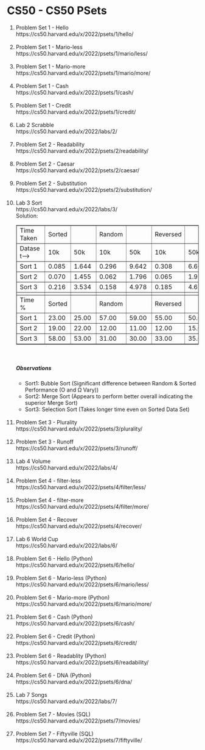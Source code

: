 # CS50 - CS50 PSets

<ol>
<li> Problem Set 1 - Hello
<br>https://cs50.harvard.edu/x/2022/psets/1/hello/</li><br>

<li> Problem Set 1 - Mario-less
<br>https://cs50.harvard.edu/x/2022/psets/1/mario/less/</li><br>

<li> Problem Set 1 - Mario-more
<br>https://cs50.harvard.edu/x/2022/psets/1/mario/more/</li><br>

<li> Problem Set 1 - Cash
<br>https://cs50.harvard.edu/x/2022/psets/1/cash/</li><br>

<li> Problem Set 1 - Credit
<br>https://cs50.harvard.edu/x/2022/psets/1/credit/</li><br>

<li> Lab 2 Scrabble
<br>https://cs50.harvard.edu/x/2022/labs/2/</li><br>

<li> Problem Set 2 - Readability
<br>https://cs50.harvard.edu/x/2022/psets/2/readability/</li><br>

<li> Problem Set 2 - Caesar
<br>https://cs50.harvard.edu/x/2022/psets/2/caesar/</li><br>

<li> Problem Set 2 - Substitution
<br>https://cs50.harvard.edu/x/2022/psets/2/substitution/</li><br>

<li> Lab 3 Sort
<br>https://cs50.harvard.edu/x/2022/labs/3/<br>
Solution:<br>
<table cellspacing=1 border=1>
					<tr>
						<td style=min-width:50px>Time Taken</td>
						<td style=min-width:50px>Sorted</td>
						<td style=min-width:50px></td>
						<td style=min-width:50px>Random</td>
						<td style=min-width:50px></td>
						<td style=min-width:50px>Reversed</td>
						<td style=min-width:50px></td>
					</tr>
					<tr><td style=min-width:50px>Dataset--></td>
					<td style=min-width:50px>10k </td>
					<td style=min-width:50px>50k</td>
					<td style=min-width:50px>10k </td>
					<td style=min-width:50px>50k</td>
					<td style=min-width:50px>10k </td>
					<td style=min-width:50px>50k</td>
				</tr>
				<tr>
					<td style=min-width:50px>Sort 1</td>
					<td style=min-width:50px>0.085</td>
					<td style=min-width:50px>1.644</td>
					<td style=min-width:50px>0.296</td>
					<td style=min-width:50px>9.642</td>
					<td style=min-width:50px>0.308</td>
					<td style=min-width:50px>6.663</td>
				</tr>
				<tr>
					<td style=min-width:50px>Sort 2</td>
					<td style=min-width:50px>0.070</td>
					<td style=min-width:50px>1.455</td>
					<td style=min-width:50px>0.062</td>
					<td style=min-width:50px>1.796</td>
					<td style=min-width:50px>0.065</td>
					<td style=min-width:50px>1.955</td>
				</tr>
				<tr>
					<td style=min-width:50px>Sort 3</td>
					<td style=min-width:50px>0.216</td>
					<td style=min-width:50px>3.534</td>
					<td style=min-width:50px>0.158</td>
					<td style=min-width:50px>4.978</td>
					<td style=min-width:50px>0.185</td>
					<td style=min-width:50px>4.619</td>
				</tr>
				<tr>
					<td style=min-width:50px></td>
					<td style=min-width:50px></td>
					<td style=min-width:50px></td>
					<td style=min-width:50px></td>
					<td style=min-width:50px></td>
					<td style=min-width:50px></td>
					<td style=min-width:50px></td>
				</tr>
				<tr>
					<td style=min-width:50px>Time %</td>
					<td style=min-width:50px>Sorted</td>
					<td style=min-width:50px></td>
					<td style=min-width:50px>Random</td>
					<td style=min-width:50px></td>
					<td style=min-width:50px>Reversed</td>
					<td style=min-width:50px></td>
				</tr>
				<tr>
					<td style=min-width:50px>Sort 1</td>
					<td style=min-width:50px>23.00</td>
					<td style=min-width:50px>25.00</td>
					<td style=min-width:50px>57.00</td>
					<td style=min-width:50px>59.00</td>
					<td style=min-width:50px>55.00</td>
					<td style=min-width:50px>50.00</td>
				</tr>
				<tr>
					<td style=min-width:50px>Sort 2</td>
					<td style=min-width:50px>19.00</td>
					<td style=min-width:50px>22.00</td>
					<td style=min-width:50px>12.00</td>
					<td style=min-width:50px>11.00</td>
					<td style=min-width:50px>12.00</td>
					<td style=min-width:50px>15.00</td>
				</tr>
				<tr>
					<td style=min-width:50px>Sort 3</td>
					<td style=min-width:50px>58.00</td>
					<td style=min-width:50px>53.00</td>
					<td style=min-width:50px>31.00</td>
					<td style=min-width:50px>30.00</td>
					<td style=min-width:50px>33.00</td>
					<td style=min-width:50px>35.00</td>
				</tr>
			</table> <br>
<h5> Observations </h5>
<ul>
  <li> Sort1: Bubble Sort (Significant difference between Random & Sorted Performance (O and Ω Vary))</li>
  <li> Sort2: Merge Sort (Appears to perform better overall indicating the superior Merge Sort) </li>
  <li> Sort3: Selection Sort (Takes longer time even on Sorted Data Set)</li>
</ul>
</li><br>

<li> Problem Set 3 - Plurality
<br>https://cs50.harvard.edu/x/2022/psets/3/plurality/</li><br>

<li> Problem Set 3 - Runoff
<br>https://cs50.harvard.edu/x/2022/psets/3/runoff/</li><br>

<li> Lab 4 Volume
<br>https://cs50.harvard.edu/x/2022/labs/4/</li><br>

<li> Problem Set 4 - filter-less
<br>https://cs50.harvard.edu/x/2022/psets/4/filter/less/</li><br>

<li> Problem Set 4 - filter-more
<br>https://cs50.harvard.edu/x/2022/psets/4/filter/more/</li><br>

<li> Problem Set 4 - Recover
<br>https://cs50.harvard.edu/x/2022/psets/4/recover/</li><br>

<li> Lab 6 World Cup
<br>https://cs50.harvard.edu/x/2022/labs/6/</li><br>

<li> Problem Set 6 - Hello (Python)
<br>https://cs50.harvard.edu/x/2022/psets/6/hello/</li><br>

<li> Problem Set 6 - Mario-less (Python)
<br>https://cs50.harvard.edu/x/2022/psets/6/mario/less/</li><br>

<li> Problem Set 6 - Mario-more (Python)
<br>https://cs50.harvard.edu/x/2022/psets/6/mario/more/</li><br>

<li> Problem Set 6 - Cash (Python)
<br>https://cs50.harvard.edu/x/2022/psets/6/cash/</li><br>

<li> Problem Set 6 - Credit (Python)
<br>https://cs50.harvard.edu/x/2022/psets/6/credit/</li><br>

<li> Problem Set 6 - Readablity (Python)
<br>https://cs50.harvard.edu/x/2022/psets/6/readability/</li><br>

<li> Problem Set 6 - DNA (Python)
<br>https://cs50.harvard.edu/x/2022/psets/6/dna/</li><br>

<li> Lab 7 Songs
<br>https://cs50.harvard.edu/x/2022/labs/7/</li><br>

<li> Problem Set 7 - Movies (SQL)
<br>https://cs50.harvard.edu/x/2022/psets/7/movies/</li><br>

<li> Problem Set 7 - Fiftyville (SQL)
<br>https://cs50.harvard.edu/x/2022/psets/7/fiftyville/</li><br>

</ol>
